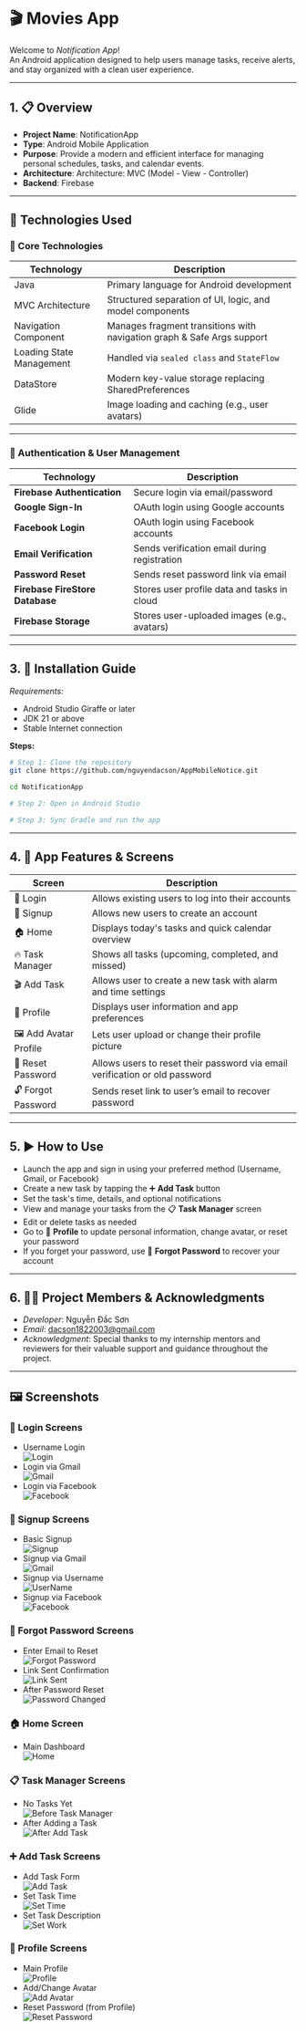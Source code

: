 # 🎬 Movies App

Welcome to *Notification App*!  
An Android application designed to help users manage tasks, receive alerts, and stay organized with a clean user experience.

---

## 1. 📋 Overview

- **Project Name**: NotificationApp
- **Type**: Android Mobile Application
- **Purpose**: Provide a modern and efficient interface for managing personal schedules, tasks, and calendar events.
- **Architecture**: Architecture: MVC (Model - View - Controller)
- **Backend**: Firebase


---

## 🧰 Technologies Used

### 🔧 Core Technologies

| Technology               | Description                                                            |
|--------------------------|------------------------------------------------------------------------|
| Java                     | Primary language for Android development                               |
| MVC Architecture         | Structured separation of UI, logic, and model components               |
| Navigation Component     | Manages fragment transitions with navigation graph & Safe Args support |
| Loading State Management | Handled via `sealed class` and `StateFlow`                             |
| DataStore                | Modern key-value storage replacing SharedPreferences                   |
| Glide                    | Image loading and caching (e.g., user avatars)                         |

---

### 🔐 Authentication & User Management

| Technology                      | Description                                                                 |
|---------------------------------|-----------------------------------------------------------------------------|
| **Firebase Authentication**     | Secure login via email/password                                             |
| **Google Sign-In**              | OAuth login using Google accounts                                           |
| **Facebook Login**              | OAuth login using Facebook accounts                                         |
| **Email Verification**          | Sends verification email during registration                                |
| **Password Reset**              | Sends reset password link via email                                         |
| **Firebase FireStore Database** | Stores user profile data and tasks in cloud                                 |
| **Firebase Storage**            | Stores user-uploaded images (e.g., avatars)                                 |

---

## 3. 🔧 Installation Guide

*Requirements:*
* Android Studio Giraffe or later
* JDK 21 or above
* Stable Internet connection

**Steps:**
```sh
# Step 1: Clone the repository
git clone https://github.com/nguyendacson/AppMobileNotice.git

cd NotificationApp

# Step 2: Open in Android Studio

# Step 3: Sync Gradle and run the app
```

---

## 4. 📱 App Features & Screens

| Screen                 | Description                                                                 |
|------------------------|-----------------------------------------------------------------------------|
| 🔐 Login               | Allows existing users to log into their accounts                            |
| 📝 Signup              | Allows new users to create an account                                       |
| 🏠 Home                | Displays today's tasks and quick calendar overview                          |
| 🔥 Task Manager        | Shows all tasks (upcoming, completed, and missed)                           |
| 🎬 Add Task            | Allows user to create a new task with alarm and time settings               |
| 👤 Profile             | Displays user information and app preferences                               |
| 🖼️ Add Avatar Profile | Lets user upload or change their profile picture                            |
| 🔁 Reset Password      | Allows users to reset their password via email verification or old password |
| 🔓 Forgot Password     | Sends reset link to user’s email to recover password                        |



---

## 5. ▶️ How to Use

* Launch the app and sign in using your preferred method (Username, Gmail, or Facebook)
* Create a new task by tapping the ➕ **Add Task** button
* Set the task's time, details, and optional notifications
* View and manage your tasks from the 📋 **Task Manager** screen
* Edit or delete tasks as needed
* Go to 👤 **Profile** to update personal information, change avatar, or reset your password
* If you forget your password, use 🔑 **Forgot Password** to recover your account


---

## 6. 👨‍💻 Project Members & Acknowledgments

* *Developer*: Nguyễn Đắc Sơn
* *Email*: dacson1822003@gmail.com
* *Acknowledgment*: Special thanks to my internship mentors and reviewers for their valuable support and guidance throughout the project.


---
## 🖼️ Screenshots

### 🔐 Login Screens
- Username Login  
  ![Login](screenshots/LoginUserName.jpg)
- Login via Gmail  
  ![Gmail](screenshots/LoginGmail.jpg)
- Login via Facebook  
  ![Facebook](screenshots/FaceBook.jpg)

### 📝 Signup Screens
- Basic Signup  
  ![Signup](screenshots/SignUp.jpg)
- Signup via Gmail  
  ![Gmail](screenshots/SignUpGmail.jpg)
- Signup via Username  
  ![UserName](screenshots/SignUpUserName.jpg)
- Signup via Facebook  
  ![Facebook](screenshots/FaceBook.jpg)

### 🔑 Forgot Password Screens
- Enter Email to Reset  
  ![Forgot Password](screenshots/ForgotPassword.jpg)
- Link Sent Confirmation  
  ![Link Sent](screenshots/LinkResetPassword.jpg)
- After Password Reset  
  ![Password Changed](screenshots/AfterChangePassword.jpg)

### 🏠 Home Screen
- Main Dashboard  
  ![Home](screenshots/Home.jpg)

### 📋 Task Manager Screens
- No Tasks Yet  
  ![Before Task Manager](screenshots/TaskManageNoTask.jpg)
- After Adding a Task  
  ![After Add Task](screenshots/TaskManageNoTask.jpg) 

### ➕ Add Task Screens
- Add Task Form  
  ![Add Task](screenshots/AddTask.jpg)
- Set Task Time  
  ![Set Time](screenshots/AddTaskSetTimeNotification.jpg)
- Set Task Description  
  ![Set Work](screenshots/AddTaskSetWork.jpg)

### 👤 Profile Screens
- Main Profile  
  ![Profile](screenshots/Profile.jpg)
- Add/Change Avatar  
  ![Add Avatar](screenshots/SetImageAvatar.jpg)
- Reset Password (from Profile)  
  ![Reset Password](screenshots/ResePassword.jpg)





